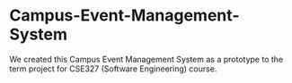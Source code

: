 # Campus-Event-Management-System
We created this Campus Event Management System as a prototype to the term project for CSE327 (Software Engineering) course.

